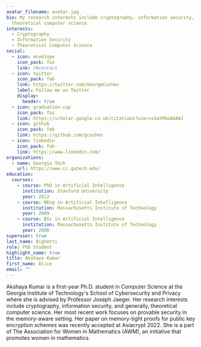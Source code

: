 ```yaml
---
avatar_filename: avatar.jpg
bio: My research interests include cryptography, information security, and
  theoretical computer science.
interests:
  - Cryptography
  - Information Security
  - Theoretical Computer Science
social:
  - icon: envelope
    icon_pack: fas
    link: /#contact
  - icon: twitter
    icon_pack: fab
    link: https://twitter.com/GeorgeCushen
    label: Follow me on Twitter
    display:
      header: true
  - icon: graduation-cap
    icon_pack: fas
    link: https://scholar.google.co.uk/citations?user=sIwtMXoAAAAJ
  - icon: github
    icon_pack: fab
    link: https://github.com/gcushen
  - icon: linkedin
    icon_pack: fab
    link: https://www.linkedin.com/
organizations:
  - name: Georgia Tech
    url: https://www.cc.gatech.edu/
education:
  courses:
    - course: PhD in Artificial Intelligence
      institution: Stanford University
      year: 2012
    - course: MEng in Artificial Intelligence
      institution: Massachusetts Institute of Technology
      year: 2009
    - course: BSc in Artificial Intelligence
      institution: Massachusetts Institute of Technology
      year: 2008
superuser: true
last_name: Bighetti
role: PhD Student
highlight_name: true
title: Akshaya Kumar
first_name: Alice
email: ""
---
```

Akshaya Kumar is a first-year Ph.D. student in Computer Science at the Georgia Institute of Technology's School of Cybersecurity and Privacy where she is advised by Professor Joseph Jaeger. Her research interests include cryptography, information security, and generally, theoretical computer science. Her most recent work focuses on provable security in the memory-aware setting. Her paper on memory-tight proofs for public key encryption schemes was recently accepted at Asiacrypt 2022. She is a part of The Association for Women in Mathematics (AWM), an initiative that promotes women in mathematics.